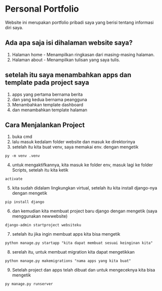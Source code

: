 # Personal Portfolio

Website ini merupakan portfolio pribadi saya yang berisi tentang informasi diri saya.

## Ada apa saja isi dihalaman website saya?

1. Halaman home - Menampilkan ringkasan dari masing-masing halaman.
2. Halaman about - Menampilkan tulisan yang saya tulis.

## setelah itu saya menambahkan apps dan template pada project saya
1. apps yang pertama bernama berita 
2. dan yang kedua bernama peangguna
3. Menambahkan template dashboard
4. dan menambahkan template halaman

## Cara Menjalankan Project
1. buka cmd
2. lalu masuk kedalam folder website dan masuk ke direktorinya
3. setelah itu kita buat venv, saya memakai env. dengan mengetik 
```
py -m venv .venv
```
4. untuk mengaktifkannya, kita masuk ke folder env, masuk lagi ke folder Scripts, setelah itu kita ketik 
```
activate
```
5. kita sudah didalam lingkungkan virtual, setelah itu kita install django-nya dengan mengetik 
```
pip install django
```
6. dan kemudian kita membuat project baru django dengan mengetik  (saya menggunakan newwebsite)
```
django-admin startproject websiteku
```
7. setelah itu jika ingin membuat apps kita bisa mengetik
```
python manage.py startapp "kita dapat membuat sesuai keinginan kita"
```
8. serelah itu, untuk membuat migration kita dapat mengetikkan
```
python manage.py makemigrations "nama apps yang kita buat"
```
9. Setelah project dan apps telah dibuat dan untuk mengeceknya kita bisa mengetik 
```
py manage.py runserver
```